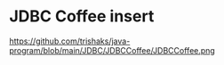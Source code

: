 # JDBC Coffee insert
https://github.com/trishaks/java-program/blob/main/JDBC/JDBCCoffee/JDBCCoffee.png

